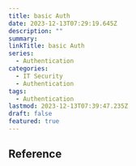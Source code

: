 ```yaml
---
title: basic Auth
date: 2023-12-13T07:29:19.645Z
description: ""
summary:
linkTitle: basic Auth
series:
  - Authentication
categories:
  - IT Security
  - Authentication  
tags:
  - Authentication
lastmod: 2023-12-13T07:39:47.235Z
draft: false
featured: true
---
```


## Reference

